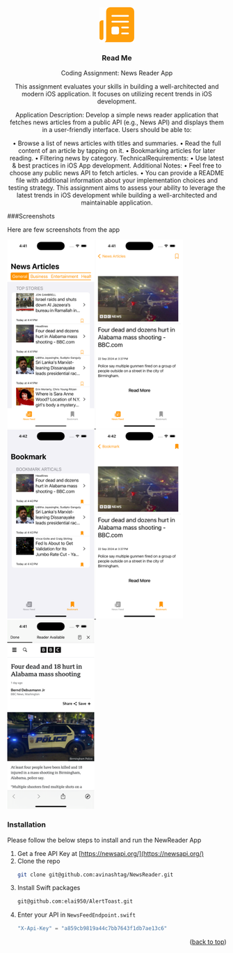 <a id="readme-top"></a>
<br />
<div align="center">
  <a href="https://github.com/othneildrew/Best-README-Template">
    <img src="NewsReader/Assets.xcassets/AppIcon.appiconset/80.png" alt="Logo" width="80" height="80">
  </a>

  <h3 align="center">Read Me</h3>

  <p align="center">
    Coding Assignment: News Reader App

This assignment evaluates your skills in building a well-architected and modern iOS application. It focuses on utilizing recent trends in iOS development.

Application Description:
Develop a simple news reader application that fetches news articles from a public API (e.g., News API) and displays them in a user-friendly interface. Users should be able to:

• Browse a list of news articles with titles and summaries.
• Read the full content of an article by tapping on it.
• Bookmarking articles for later reading.
• Filtering news by category.
TechnicalRequirements:
• Use latest & best practices in iOS App development.
Additional Notes:
• Feel free to choose any public news API to fetch articles.
• You can provide a README file with additional information about your implementation choices and testing strategy.
This assignment aims to assess your ability to leverage the latest trends in iOS development while building a well-architected and maintainable application.
  </p>
</div>

###Screenshots

Here are few screenshots from the app 
 
  <a href="">
    <img src= "NewsReader/Screenshots/NewsFeed.png" alt="News" width="200" height="433">
    <img src= "NewsReader/Screenshots/NewsDetail.png" alt="News Detail" width="200" height="433">
  </a>
    <a href="">
    <img src= "NewsReader/Screenshots/Bookmark.png" alt="Bookmark" width="200" height="433">
    <img src= "NewsReader/Screenshots/BookmarkDetail.png" alt="Bookmark Detail" width="200" height="433">
  </a>
  </a>
    <a href="">
    <img src= "NewsReader/Screenshots/Safari.png" alt="Safari" width="200" height="433">
  </a>



### Installation

Please follow the below steps to install and run the NewReader App

1. Get a free API Key at [https://newsapi.org/](https://newsapi.org/)
2. Clone the repo
   ```sh
   git clone git@github.com:avinashtag/NewsReader.git
   ```
3. Install Swift packages
   ```sh
   git@github.com:elai950/AlertToast.git
   ```
4. Enter your API in `NewsFeedEndpoint.swift`
   ```js
   "X-Api-Key" = "a859cb9819a44c7bb7643f1db7ae13c6"
   ```

<p align="right">(<a href="#readme-top">back to top</a>)</p>
